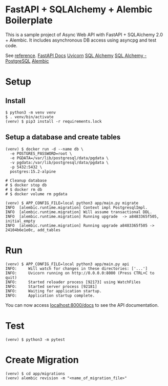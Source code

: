 # FastAPI + SQLAlchemy + Alembic Boilerplate

This is a sample project of Async Web API with FastAPI + SQLAlchemy 2.0 + Alembic.
It includes asynchronous DB access using asyncpg and test code.

See [reference](https://github.com/rhoboro/async-fastapi-sqlalchemy/tree/main).
[FastAPI Docs](https://fastapi.tiangolo.com/)
[Uvicorn](https://www.uvicorn.org/)
[SQL Alchemy](https://docs.sqlalchemy.org/en/20/orm/index.html)
[SQL Alchemy - PostgreSQL](https://docs.sqlalchemy.org/en/20/dialects/postgresql.html)
[Alembic](https://alembic.sqlalchemy.org/en/latest/tutorial.html)

# Setup

## Install

```shell
$ python3 -m venv venv
$ . venv/bin/activate
(venv) $ pip3 install -r requirements.lock
```

## Setup a database and create tables

```shell
(venv) $ docker run -d --name db \
  -e POSTGRES_PASSWORD=root \
  -e PGDATA=/var/lib/postgresql/data/pgdata \
  -v pgdata:/var/lib/postgresql/data/pgdata \
  -p 5432:5432 \
  postgres:15.2-alpine

# Cleanup database
# $ docker stop db
# $ docker rm db
# $ docker volume rm pgdata

(venv) $ APP_CONFIG_FILE=local python3 app/main.py migrate
INFO  [alembic.runtime.migration] Context impl PostgresqlImpl.
INFO  [alembic.runtime.migration] Will assume transactional DDL.
INFO  [alembic.runtime.migration] Running upgrade  -> a8483365f505, initial_empty
INFO  [alembic.runtime.migration] Running upgrade a8483365f505 -> 24104b6e1e0c, add_tables
```

# Run

```shell
(venv) $ APP_CONFIG_FILE=local python3 app/main.py api
INFO:     Will watch for changes in these directories: ['...']
INFO:     Uvicorn running on http://0.0.0.0:8000 (Press CTRL+C to quit)
INFO:     Started reloader process [92173] using WatchFiles
INFO:     Started server process [92181]
INFO:     Waiting for application startup.
INFO:     Application startup complete.
```

You can now access [localhost:8000/docs](http://localhost:8000/docs) to see the API documentation.

# Test

```shell
(venv) $ python3 -m pytest
```

# Create Migration

```shell
(venv) $ cd app/migrations
(venv) alembic revision -m "<name_of_migration_file>"
```
